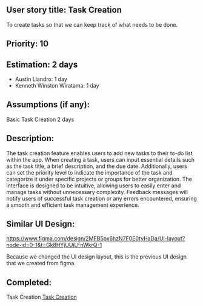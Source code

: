 ## User story title: Task Creation
To create tasks so that we can keep track of what needs to be done.
## Priority: 10
## Estimation: 2 days
- Austin Liandro: 1 day
- Kenneth Winston Wiratama: 1 day
## Assumptions (if any):
Basic Task Creation 2 days
## Description:
The task creation feature enables users to add new tasks to their to-do list within the app. When creating a task, users can input essential details such as the task title, a brief description, and the due date. Additionally, users can set the priority level to indicate the importance of the task and categorize it under specific projects or groups for better organization. The interface is designed to be intuitive, allowing users to easily enter and manage tasks without unnecessary complexity. Feedback messages will notify users of successful task creation or any errors encountered, ensuring a smooth and efficient task management experience.
## Similar UI Design:
https://www.figma.com/design/2MFB5px6hzN7F0E0tyHaDa/UI-layout?node-id=0-1&t=Gk8HYjUUiLFnWkrQ-1

Because we changed the UI design layout, this is the previous UI design that we created from figma.
## Completed:
Task Creation 
 [Task Creation ](../Pictures/addtask.png)
